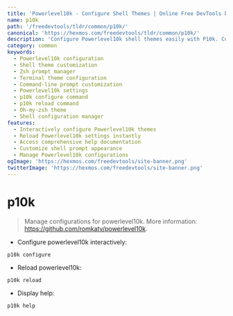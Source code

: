 ```yaml
---
title: 'Powerlevel10k - Configure Shell Themes | Online Free DevTools by Hexmos'
name: p10k
path: '/freedevtools/tldr/common/p10k/'
canonical: 'https://hexmos.com/freedevtools/tldr/common/p10k/'
description: 'Configure Powerlevel10k shell themes easily with P10k. Customize your prompt and enhance your terminal experience. Free online tool, no registration required.'
category: common
keywords:
  - Powerlevel10k configuration
  - Shell theme customization
  - Zsh prompt manager
  - Terminal theme configuration
  - Command-line prompt customization
  - Powerlevel10k settings
  - p10k configure command
  - p10k reload command
  - Oh-my-zsh theme
  - Shell configuration manager
features:
  - Interactively configure Powerlevel10k themes
  - Reload Powerlevel10k settings instantly
  - Access comprehensive help documentation
  - Customize shell prompt appearance
  - Manage Powerlevel10k configurations
ogImage: 'https://hexmos.com/freedevtools/site-banner.png'
twitterImage: 'https://hexmos.com/freedevtools/site-banner.png'
---
```


# p10k

> Manage configurations for powerlevel10k.
> More information: <https://github.com/romkatv/powerlevel10k>.

- Configure powerlevel10k interactively:

`p10k configure`

- Reload powerlevel10k:

`p10k reload`

- Display help:

`p10k help`
